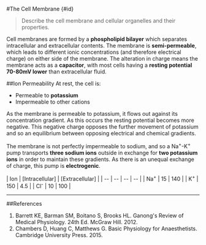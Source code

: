 #The Cell Membrane {#id}
> Describe the cell membrane and cellular organelles and their properties.

Cell membranes are formed by a **phospholipid bilayer** which separates intracellular and extracellular contents. The membrane is **semi-permeable**, which leads to different ionic concentrations (and therefore electrical charge) on either side of the membrane. The alteration in charge means the membrane acts as a **capacitor**, with most cells having a **resting potential 70-80mV lower** than extracellular fluid.

##Ion Permeability
At rest, the cell is:
* Permeable to **potassium**
* Impermeable to other cations

As the membrane is permeable to potassium, it flows out against its concentration gradient. As this occurs the resting potential becomes more negative. This negative charge opposes the further movement of potassium and so an equilibrium between opposing electrical and chemical gradients.

The membrane is not perfectly impermeable to sodium, and so a Na<sup>+</sup>-K<sup>+</sup> pump transports **three sodium ions** outside in exchange for **two potassium ions** in order to maintain these gradients. As there is an unequal exchange of charge, this pump is **electrogenic**.

| Ion | [Intracellular] | [Extracellular] | 
| -- | -- | -- | -- |
| Na<sup>+</sup> | 15 | 140 |
| K<sup>+</sup> | 150 | 4.5 |
| Cl<sup>-</sup> | 10 | 100 |

---
##References
1. Barrett KE, Barman SM, Boitano S, Brooks HL. Ganong's Review of Medical Physiology. 24th Ed. McGraw Hill. 2012.
2. Chambers D, Huang C, Matthews G. Basic Physiology for Anaesthetists. Cambridge University Press. 2015.